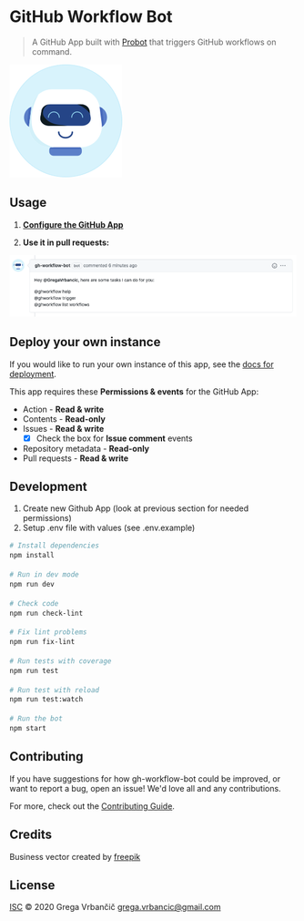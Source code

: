 # GitHub Workflow Bot

> A GitHub App built with [Probot](https://github.com/probot/probot) that triggers GitHub workflows on command.

![gh-workflow-bot logo](assets/logo.png)

## Usage

1. **[Configure the GitHub App](https://github.com/apps/gh-workflow-bot)**

2. **Use it in pull requests:**

![gh-workflow-bot usage](assets/usage.png)

## Deploy your own instance

If you would like to run your own instance of this app, see the [docs for deployment](https://probot.github.io/docs/deployment/).

This app requires these **Permissions & events** for the GitHub App:

- Action - **Read & write**
- Contents - **Read-only**
- Issues - **Read & write**
  - [x] Check the box for **Issue comment** events
- Repository metadata - **Read-only**
- Pull requests - **Read & write**

## Development

1. Create new Github App (look at previous section for needed permissions)
2. Setup .env file with values (see .env.example)

```sh
# Install dependencies
npm install

# Run in dev mode
npm run dev

# Check code
npm run check-lint

# Fix lint problems
npm run fix-lint

# Run tests with coverage
npm run test

# Run test with reload
npm run test:watch

# Run the bot
npm start
```

## Contributing

If you have suggestions for how gh-workflow-bot could be improved, or want to report a bug, open an issue! We'd love all and any contributions.

For more, check out the [Contributing Guide](CONTRIBUTING.md).

## Credits

Business vector created by [freepik](https://www.freepik.com/free-photos-vectors/business)

## License

[ISC](LICENSE) © 2020 Grega Vrbančič <grega.vrbancic@gmail.com>
